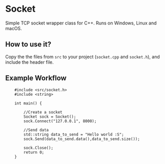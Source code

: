 # Socket
Simple TCP socket wrapper class for C++. Runs on Windows, Linux and macOS.

## How to use it?
Copy the the files from `src` to your project (`socket.cpp` and `socket.h`), and include the header file.

## Example Workflow
```
    #include <src/socket.h>
    #include <string>

    int main() {

        //Create a socket
        Socket sock = Socket();
        sock.Connect("127.0.0.1", 8000);

        //Send data
        std::string data_to_send = "Hello world :S";
        sock.Send(data_to_send.data(),data_to_send.size());

        sock.Close();
        return 0;
    }
```

